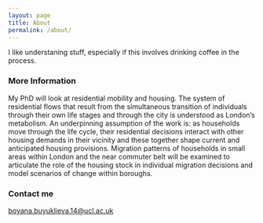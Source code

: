 ```yaml
---
layout: page
title: About
permalink: /about/
---
```


I like understaning stuff, especially if this involves drinking coffee in the process.

### More Information

My PhD will look at residential mobility and housing. The system of residential flows that result from the simultaneous transition of individuals through their own life stages and through the city is understood as London’s metabolism. An underpinning assumption of the work is: as households move through the life cycle, their residential decisions interact with other housing demands in their vicinity and these together shape current and anticipated housing provisions. Migration patterns of households in small areas within London and the near commuter belt will be examined to articulate the role of the housing stock in individual migration decisions and model scenarios of change within boroughs.

### Contact me

[boyana.buyuklieva.14@ucl.ac.uk](mailto:cat.14@ucl.ac.uk)